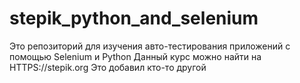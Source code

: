 # stepik_python_and_selenium
Это репозиторий для изучения авто-тестирования приложений с помощью Selenium и Python
Данный курс можно найти на HTTPS://stepik.org
Это добавил кто-то другой
